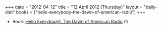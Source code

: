 +++
date = "2012-04-12"
title = "12 April 2012 (Thursday)"
layout = "daily-diet"
books = ["hello-everybody-the-dawn-of-american-radio"]
+++


* Book: [Hello Everybody!: The Dawn of American Radio](/books/hello-everybody-the-dawn-of-american-radio) /f/